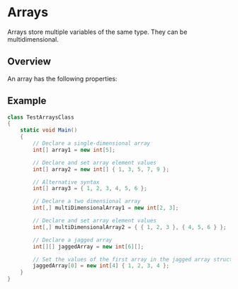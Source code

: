 # Arrays

Arrays store multiple variables of the same type. They can be multidimensional.

## Overview

An array has the following properties:

## Example

```csharp
class TestArraysClass
{
    static void Main()
    {
        // Declare a single-dimensional array 
        int[] array1 = new int[5];

        // Declare and set array element values
        int[] array2 = new int[] { 1, 3, 5, 7, 9 };

        // Alternative syntax
        int[] array3 = { 1, 2, 3, 4, 5, 6 };

        // Declare a two dimensional array
        int[,] multiDimensionalArray1 = new int[2, 3];

        // Declare and set array element values
        int[,] multiDimensionalArray2 = { { 1, 2, 3 }, { 4, 5, 6 } };

        // Declare a jagged array
        int[][] jaggedArray = new int[6][];

        // Set the values of the first array in the jagged array structure
        jaggedArray[0] = new int[4] { 1, 2, 3, 4 };
    }
}
```